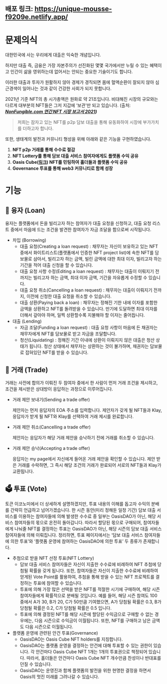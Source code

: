 배포 링크: https://unique-mousse-f9209e.netlify.app/
---
# 문제의식

대한민국에 사는 우리에게 대출은 익숙한 개념입니다.

하지만 대출 즉, 금융은 가장 자본주의가 선진화된 몇몇 국가에서만 누릴 수 있는 혜택이고 인간이 삶을 영위하는데 없어서는 안되는 중요한 기술이기도 합니다. 

이러한 대출과 투자가 원활하지 않아 경제가 경직되면 몸에 혈액순환이 잘되지 않아 심근경색이 일어나는 것과 같이 건강한 사회가 되지 못합니다.

 

2021년 기준 NFT의 총 시가총액은 원화로 약 21조입니다. 비대해진 시장의 규모와는 다르게 대부분의 NFT들은 그저 지갑에 ‘보관'만 되고 있습니다. (출처: ***[NonFungible.com 연간 NFT 시장 보고서 2021](https://nonfungible.com/news/corporate/yearly-nft-market-report-2021))***

> 저희는 잠자고 있는 NFT를 p2p 담보 대출을 통해 유동화하여 시장에 부가가치를 더하고자 합니다.
> 

또한, 생태계의 발전과 커뮤니티 형성을 위해 아래와 같은 기능을 구현하였습니다.

1. **NFT p2p 거래를 통해 수수료 절감**
2. **NFT Lottery를 통해 담보 대출 서비스 참여자에게도 플랫폼 수익 공유**
3. **Oasis Cube([링크](https://opensea.io/collection/oasis-unrevealed)) NFT를 민팅하여 홀더들과 플랫폼 수익 공유**
4. **Governance 투표를 통해 web3 커뮤니티로 함께 성장**

# 기능
## 💸 융자 (Loan)

융자는 플랫폼에서 돈을 빌리고자 하는 참여자가 대출 요청을 신청하고, 대출 요청 리스트 중에서 마음에 드는 조건을 발견한 참여자가 자금 조달을 함으로써 시작됩니다.

- 차입 (Borrowing)
    - 대출 요청(Creating a loan request) : 채무자는 자신이 보유하고 있는 NFT 중에서 화이트리스트(플랫폼에서 인증한 NFT project list)에 속한 NFT를 담보물로 삼아서, 빌리고자 하는 금액, 빌린 금액에 대한 최대 이자, 빌리고자 하는 기간을 적어 대출 신청을 할 수 있습니다.
    - 대출 요청 사항 수정(Editing a loan request) : 채무자는 대출이 이뤄지기 전까지는 빌리고자 하는 금액, 최대 이자 금액, 기간을 자유롭게 수정할 수 있습니다.
    - 대출 요청 취소(Cancelling a loan request) : 채무자는 대출이 이뤄지기 전까지, 이전에 신청한 대출 요청을 취소할 수 있습니다.
    - 대출 상환(Paying back a loan) : 채무자는 정해진 기한 내에 이자를 포함한 금액을 상환하고 NFT를 돌려받을 수 있습니다. 만기에 도달하면 최대 이자를 더해서 갚아야 하며, 일찍 상환할수록 지불해야 할 이자는 줄어듭니다.
- 대출 (Lending)
    - 자금 조달(Funding a loan request) : 대출 요청 사항이 마음에 든 채권자는 채무자에게 NFT를 담보물로 받고 자금을 조달합니다.
    - 청산(Liquidating) : 정해진 기간 이내에 상환이 이뤄지지 않은 대출은 청산 상태가 됩니다. 청산 상태에서 채무자는 상환하는 것이 불가하며, 채권자는 담보물로 잡혀있던 NFT를 받을 수 있습니다.

## 🤝 거래 (Trade)

거래는 사전에 합의가 이뤄진 두 참여자 중에서 한 사람이 먼저 거래 조건을 제시하고, 조건을 제시받은 상대방이 응답하는 과정으로 이루어집니다.

- 거래 제안 보내기(Sending a trade offer)
    
    제안자는 먼저 응답자의 EOA 주소를 입력합니다. 제안자가 갖게 될 NFT들과 Klay, 응답자가 받게 될 NFT와 Klay를 선택하여 거래 제시를 완료합니다.
    
- 거래 제안 취소(Cancelling a trade offer)
    
    제안자는 응답자가 해당 거래 제안을 승낙하기 전에 거래를 취소할 수 있습니다.
    
- 거래 제안 승낙(Accepting a trade offer)
    
    응답자는 my page에서 자신에게 들어온 거래 제안을 확인할 수 있습니다. 제안 받은 거래를 수락하면, 그 즉시 해당 조건의 거래가 완료되어 서로의 NFT들과 Klay가 교환됩니다.
    

## 🗳️ 투표 (Vote)

토큰 이코노미에서 더 상세하게 설명하겠지만, 투표 내용의 이해를 돕고자 수익의 분배를 간략히 언급하고 넘어가겠습니다. 한 시즌 동안(미리 정해둔 일정 기간) 담보 대출 서비스를 이용하는 참여자들에 의해 발생한 수수료 중 일부는 OasisDAO가 아닌, 해당 서비스 참여자들의 몫으로 온전히 돌아갑니다. 따라서 할당된 몫으로 구매되어, 참여자들에게 나눠줄 NFT를 결정하는 투표는 OasisDAO가 아닌, 해당 시즌의 담보 대출 서비스 참여자들에 의해 이뤄집니다. 정리하면, 투표 페이지에서는 ‘담보 대출 서비스 참여자들에 의한 투표’와 ‘플랫폼 운영에 참여하는 OasisDAO에 의한 투표’ 두 종류가 존재합니다.

- 추첨으로 받을 NFT 선정 투표(NFT Lottery)
    - 담보 대출 서비스 참여자들은 자신이 지출한 수수료에 비례하여 NFT 추첨에 당첨될 확률을 갖게 됩니다. 또한, 참여자들은 자신이 지출한 수수료에 비례하여 얻게된 Vote Point를 활용하여, 추첨을 통해 받을 수 있는 NFT 프로젝트를 결정하는 투표에 참여할 수 있습니다.
    - 투표에 의해 가장 많은 선택을 받은 NFT를 적절한 시기에 구매하여, 해당 시즌 참여자들에게 확률적으로 분배될 것입니다. 예를 들어, 해당 시즌 참여도 100 중에서 A가 30, B가 20, C가 50만큼 기여했으면, A가 당첨될 확률은 0.3, B가 당첨될 확률은 0.2, C가 당첨될 확률은 0.5 입니다.
    - 투표에 의해 결정된 NFT를 해당 시즌에 할당된 수익금으로 구매할 수 없는 경우에는, 다음 시즌으로 수익금이 이월됩니다. 또한, NFT를 구매하고 남은 금액도 다음 시즌으로 이월됩니다.
- 플랫폼 운영에 관련된 안건 투표(Governance)
    - OasisDAO는 Oasis Cube NFT holders를 지칭합니다.
    - OasisDAO는 플랫폼 운영을 결정하는 안건에 대해 투표할 수 있는 권한이 있습니다. 각 안건마다 Oasis Cube NFT 1개는 1개의 투표권으로 책정되어 있습니다. 따라서, 홀더들은 안건마다 Oasis Cube NFT 개수만큼 찬성이나 반대표를 던질 수 있습니다.
    - OasisDAO는 운영진과 함께 플랫폼의 발전을 위한 현명한 결정을 하면서 Oasis의 멋진 미래를 그려나갈 수 있습니다.
